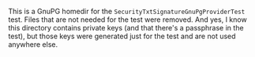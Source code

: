 This is a GnuPG homedir for the `SecurityTxtSignatureGnuPgProviderTest` test.
Files that are not needed for the test were removed.
And yes, I know this directory contains private keys (and that there's a passphrase in the test),
but those keys were generated just for the test and are not used anywhere else.
